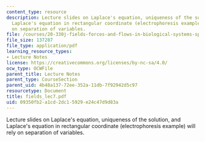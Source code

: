 ```yaml
---
content_type: resource
description: Lecture slides on Laplace's equation, uniqueness of the solution, and
  Laplace's equation in rectangular coordinate (electrophoresis example) will rely
  on separation of variables.
file: /courses/20-330j-fields-forces-and-flows-in-biological-systems-spring-2007/09350fb2a1cd2dc15929e24c47d9d83a_fields_lec7.pdf
file_size: 137287
file_type: application/pdf
learning_resource_types:
- Lecture Notes
license: https://creativecommons.org/licenses/by-nc-sa/4.0/
ocw_type: OCWFile
parent_title: Lecture Notes
parent_type: CourseSection
parent_uid: 4b48a137-72ee-352a-11db-7f92942d5c97
resourcetype: Document
title: fields_lec7.pdf
uid: 09350fb2-a1cd-2dc1-5929-e24c47d9d83a
---
```

Lecture slides on Laplace's equation, uniqueness of the solution, and Laplace's equation in rectangular coordinate (electrophoresis example) will rely on separation of variables.